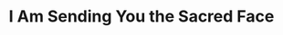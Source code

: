 ---
title: I Am Sending You the Sacred Face
playwright: Heather Christian
director: Joshua William Gelb
online: yes
url: https://www.youtube.com/theaterinquarantine
---